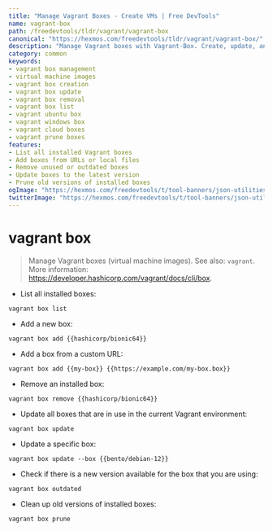 ```yaml
---
title: "Manage Vagrant Boxes - Create VMs | Free DevTools"
name: vagrant-box
path: /freedevtools/tldr/vagrant/vagrant-box
canonical: "https://hexmos.com/freedevtools/tldr/vagrant/vagrant-box/"
description: "Manage Vagrant boxes with Vagrant-Box. Create, update, and remove virtual machine images easily. Free online tool, no registration required."
category: common
keywords:
- vagrant box management
- virtual machine images
- vagrant box creation
- vagrant box update
- vagrant box removal
- vagrant box list
- vagrant ubuntu box
- vagrant windows box
- vagrant cloud boxes
- vagrant prune boxes
features:
- List all installed Vagrant boxes
- Add boxes from URLs or local files
- Remove unused or outdated boxes
- Update boxes to the latest version
- Prune old versions of installed boxes
ogImage: "https://hexmos.com/freedevtools/t/tool-banners/json-utilities-banner.png"
twitterImage: "https://hexmos.com/freedevtools/t/tool-banners/json-utilities-banner.png"
---
```


# vagrant box

> Manage Vagrant boxes (virtual machine images).
> See also: `vagrant`.
> More information: <https://developer.hashicorp.com/vagrant/docs/cli/box>.

- List all installed boxes:

`vagrant box list`

- Add a new box:

`vagrant box add {{hashicorp/bionic64}}`

- Add a box from a custom URL:

`vagrant box add {{my-box}} {{https://example.com/my-box.box}}`

- Remove an installed box:

`vagrant box remove {{hashicorp/bionic64}}`

- Update all boxes that are in use in the current Vagrant environment:

`vagrant box update`

- Update a specific box:

`vagrant box update --box {{bento/debian-12}}`

- Check if there is a new version available for the box that you are using:

`vagrant box outdated`

- Clean up old versions of installed boxes:

`vagrant box prune`
